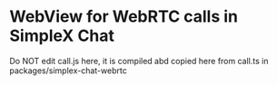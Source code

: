# WebView for WebRTC calls in SimpleX Chat

Do NOT edit call.js here, it is compiled abd copied here from call.ts in packages/simplex-chat-webrtc

